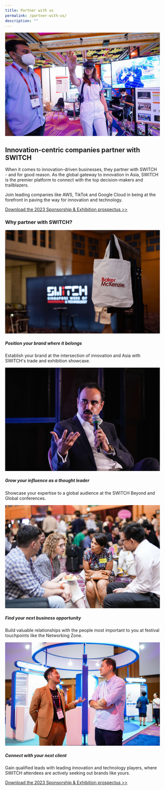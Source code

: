 ```yaml
---
title: Partner with us
permalink: /partner-with-us/
description: ""
---
```

![](/images/2023/shortlist_exhibition_showcase_2.jpg)

## Innovation-centric companies partner with SWITCH

When it comes to innovation-driven businesses, they partner with SWITCH - and for good reason. As the global gateway to innovation in Asia, SWITCH is the premier platform to connect with the top decision-makers and trailblazers.

Join leading companies like AWS, TikTok and Google Cloud in being at the forefront in paving the way for innovation and technology.

[Download the 2023 Sponsorship & Exhibition prospectus >>](https://forms.monday.com/forms/4ae0e80795707021ca480047c3a90d66?r=use1)

### Why partner with SWITCH?

![](/images/2023/baker%20mckenzie%20branding.jpg)
##### Position your brand where it belongs
Establish your brand at the intersection of innovation and Asia with SWITCH's trade and exhibition showcase.

![](/images/2023/switch%20thought%20leadership.jpg)
##### Grow your influence as a thought leader
Showcase your expertise to a global audience at the SWITCH Beyond and Global conferences.

![](/images/2023/partner%20with%20us%20networking_%20cropped.jpg)
##### Find your next business opportunity
Build valuable relationships with the people most important to you at festival touchpoints like the Networking Zone.

![](/images/2023/connect%20with%20your%20next%20client.jpg)
##### Connect with your next client
Gain qualified leads with leading innovation and technology players, where SWITCH attendees are actively seeking out brands like yours.

[Download the 2023 Sponsorship & Exhibition prospectus >>](https://forms.monday.com/forms/4ae0e80795707021ca480047c3a90d66?r=use1)
